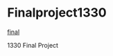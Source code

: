 # Finalproject1330

 [final](https://bjwilson3.github.io/Finalproject1330/index.html)
 
1330 Final Project
